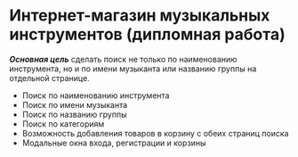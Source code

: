 # Интернет-магазин музыкальных инструментов (дипломная работа)

___Основная цель___ сделать поиск не только по наименованию инструмента, но и по имени музыканта или названию группы на отдельной странице.

* Поиск по наименованию инструмента
* Поиск по имени музыканта
* Поиск по названию группы
* Поиск по категориям
* Возможность добавления товаров в корзину с обеих страниц поиска
* Модальные окна входа, регистрации и корзины
